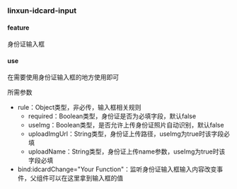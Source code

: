 ### linxun-idcard-input 

#### feature

身份证输入框

#### use

在需要使用身份证输入框的地方使用<code><linxun-idcard-input></linxun-idcard-input></code>即可

所需参数
* rule：Object类型，非必传，输入框相关规则
    * required：Boolean类型，身份证是否为必填字段，默认false
    * useImg：Boolean类型，是否允许上传身份证照片自动识别，默认false
    * uploadImgUrl：String类型，身份证上传路径，useImg为true时该字段必填
    * uploadName：String类型，身份证上传name参数，useImg为true时该字段必填
* bind:idcardChange="Your Function"：监听身份证输入框输入内容改变事件，父组件可以在这里拿到输入框的值